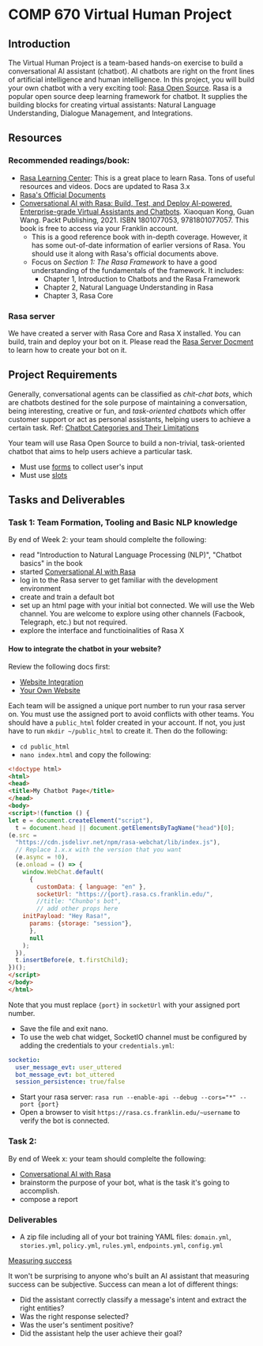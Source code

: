 # COMP 670 Virtual Human Project
## Introduction
The Virtual Human Project is a team-based hands-on exercise to build a conversational AI assistant (chatbot). AI chatbots are right on the front lines of artificial intelligence and human intelligence. In this project, you will build your own chatbot with a very exciting tool: [Rasa Open Source](https://rasa.com/open-source/). Rasa is a popular open source deep learning framework for chatbot. It supplies the building blocks for creating virtual assistants: Natural Language Understanding, Dialogue Management, and Integrations.

## Resources
### Recommended readings/book:
- [Rasa Learning Center](https://learning.rasa.com/): This is a great place to learn Rasa. Tons of useful resources and videos. Docs are updated to Rasa 3.x
- [Rasa's Official Documents](https://rasa.com/docs/rasa/)
- [Conversational AI with Rasa: Build, Test, and Deploy AI-powered, Enterprise-grade Virtual Assistants and Chatbots](https://learning.oreilly.com/library/view/-/9781801077057/?ar). Xiaoquan Kong, Guan Wang. Packt Publishing, 2021. ISBN	1801077053, 9781801077057. This book is free to access via your Franklin account.
  - This is a good reference book with in-depth coverage. However, it has some out-of-date information of earlier versions of Rasa. You should use it along with Rasa's official documents above.
  - Focus on *Section 1: The Rasa Framework* to have a good understanding of the fundamentals of the framework. It includes:
    - Chapter 1, Introduction to Chatbots and the Rasa Framework
    - Chapter 2, Natural Language Understanding in Rasa
    - Chapter 3, Rasa Core
### Rasa server
We have created a server with Rasa Core and Rasa X installed. You can build, train and deploy your bot on it. Please read the [Rasa Server Docment](https://docs.rasa.cs.franklin.edu/) to learn how to create your bot on it.


## Project Requirements

Generally, conversational agents can be classified as *chit-chat bots*, which are chatbots destined for the sole purpose of maintaining a conversation, being interesting, creative or fun, and *task-oriented chatbots* which offer customer support or act as personal assistants, helping users to achieve a certain task.
Ref: [Chatbot Categories and Their Limitations](https://dzone.com/articles/chatbots-categories-and-their-limitations-1#:~:text=The%20first%20classification%20splits%20the,to%20achieve%20a%20certain%20task.)

Your team will use Rasa Open Source to build a non-trivial, task-oriented chatbot that aims to help users achieve a particular task.
- Must use [forms](https://learning.rasa.com/conversational-ai-with-rasa/basic-forms/) to collect user's input
- Must use [slots](https://learning.rasa.com/conversational-ai-with-rasa/slots/)


## Tasks and Deliverables
### Task 1: Team Formation, Tooling and Basic NLP knowledge
By end of Week 2: your team should complelte the following:
  - read "Introduction to Natural Language Processing (NLP)", "Chatbot basics" in the book
  - started [Conversational AI with Rasa](https://learning.rasa.com/conversational-ai-with-rasa/introduction-to-rasa/)
  - log in to the Rasa server to get familiar with the development environment
  - create and train a default bot
  - set up an html page with your initial bot connected. We will use the Web channel. You are welcome to explore using other channels (Facbook, Telegraph, etc.) but not required.
  - explore the interface and functioinalities of Rasa X
#### How to integrate the chatbot in your website?
Review the following docs first:
 - [Website Integration](https://learning.rasa.com/conversational-ai-with-rasa/website-integration/)
 - [Your Own Website](https://rasa.com/docs/rasa/connectors/your-own-website/)

Each team will be assigned a unique port number to run your rasa server on. You must use the assigned port to avoid conflicts with other teams.
You should have a `public_html` folder created in your account. If not, you just have to run `mkdir ~/public_html` to create it.
Then do the following:
 - `cd public_html`
 - `nano index.html` and copy the following:
  ```html
<!doctype html>
<html>
<head>
<title>My Chatbot Page</title>
</head>
<body>
<script>!(function () {
  let e = document.createElement("script"),
    t = document.head || document.getElementsByTagName("head")[0];
  (e.src =
    "https://cdn.jsdelivr.net/npm/rasa-webchat/lib/index.js"),
    // Replace 1.x.x with the version that you want
    (e.async = !0),
    (e.onload = () => {
      window.WebChat.default(
        {
          customData: { language: "en" },
          socketUrl: "https://{port}.rasa.cs.franklin.edu/",
		  //title: "Chunbo's bot",
          // add other props here
	  initPayload: "Hey Rasa!",
		params: {storage: "session"},
        },
        null
      );
    }),
    t.insertBefore(e, t.firstChild);
})();
</script>
</body>
</html>
  ```
Note that you must replace `{port}` in `socketUrl` with your assigned port number.
- Save the file and exit nano.
- To use the web chat widget, SocketIO channel must be configured by adding the credentials to your `credentials.yml`:
```yaml
socketio:
  user_message_evt: user_uttered
  bot_message_evt: bot_uttered
  session_persistence: true/false
```
- Start your rasa server: `rasa run --enable-api --debug --cors="*" --port {port}`
- Open a browser to visit `https://rasa.cs.franklin.edu/~username` to verify the bot is connected.

### Task 2: 
By end of Week x: your team should complelte the following:
  - [Conversational AI with Rasa](https://learning.rasa.com/conversational-ai-with-rasa/introduction-to-rasa/)
  - brainstorm the purpose of your bot, what is the task it's going to accomplish.
  - compose a report

### Deliverables
- A zip file including all of your bot training YAML files: `domain.yml`, `stories.yml`, `policy.yml`, `rules.yml`, `endpoints.yml`, `config.yml`

[Measuring success](https://rasa.com/blog/using-conversation-tags-to-measure-carbon-bots-success-rate/)

It won't be surprising to anyone who's built an AI assistant that measuring success can be subjective. Success can mean a lot of different things:
- Did the assistant correctly classify a message's intent and extract the right entities?
- Was the right response selected?
- Was the user's sentiment positive?
- Did the assistant help the user achieve their goal?
